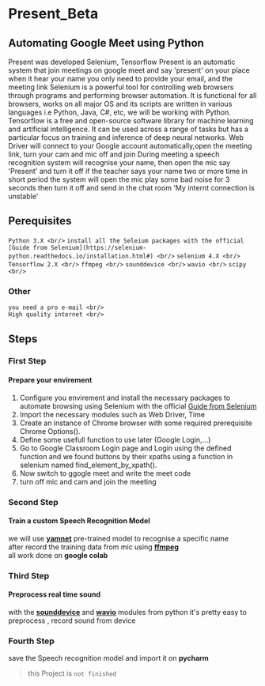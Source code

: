 # Present_Beta
## Automating Google Meet using Python
Present was developed Selenium, Tensorflow
Present is an automatic system that join meetings on google meet and say 'present' on your place when it hear your name
you only need to provide your email, and the meeting link
Selenium is a powerful tool for controlling web browsers through programs and performing browser automation. It is functional for all browsers, works on all major OS and its scripts are written in various languages i.e Python, Java, C#, etc, we will be working with Python.
Tensorflow is a free and open-source software library for machine learning and artificial intelligence. It can be used across a range of tasks but has a particular focus on training and inference of deep neural networks.
Web Driver will connect to your Google account automatically,open the meeting link, turn your cam and mic off and join
During meeting a speech recognition system will recognise your name, then open the mic say 'Present' and turn it off
if the teacher says your name two or more time in short period the system will open the mic play some bad noise for 3 seconds then turn it off and send in the chat room 'My internt connection is unstable' <br/>
## Perequisites <br/>
`
Python 3.X <br/>
`
`
install all the Seleium packages with the official [Guide from Selenium](https://selenium-python.readthedocs.io/installation.html#) <br/>
`
`
selenium 4.X <br/>
`
`
Tensorflow 2.X <br/>
`
`
ffmpeg <br/>
`
`
sounddevice <br/>
`
`
wavio <br/>
`
`
scipy <br/>
`
### Other <br/>
```
you need a pro e-mail <br/>
High quality internet <br/>
```
## Steps <br/>
### First Step
#### Prepare your envirement <br/>
1. Configure you envirement and install the necessary packages to automate browsing using Selenium with the official [Guide from Selenium](https://selenium-python.readthedocs.io/installation.html#) <br/>
2. Import the necessary modules such as Web Driver, Time  
3. Create an instance of Chrome browser with some required prerequisite Chrome Options().
4. Define some usefull function to use later (Google Login,...)
5. Go to Google Classroom Login page and Login using the defined function and we found buttons by their xpaths using a function in selenium named find_element_by_xpath().
6. Now switch to ggogle meet and write the meet code
7. turn off mic and cam and join the meeting
### Second Step <br/>
#### Train a custom Speech Recognition Model <br/>
we will use [**yamnet**](https://github.com/tensorflow/models/tree/master/research/audioset/yamnet) pre-trained model to recognise a specific name <br/>
after record the training data from mic using [**ffmpeg**](https://ffmpeg.org/) <br/>
all work done on **google colab** <br/>
### Third Step <br/>
#### Preprocess real time sound <br/>
with the [**sounddevice**](https://python-sounddevice.readthedocs.io/en/0.4.4/) and [**wavio**](https://github.com/WarrenWeckesser/wavio) modules from python it's pretty easy to preprocess , record sound from device <br/>
### Fourth Step <br/>
save the Speech recognition model and import it on **pycharm** <br/>
> this Project is `not finished`
